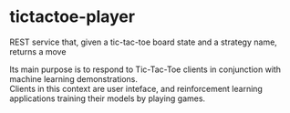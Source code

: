 # tictactoe-player
REST service that, given a tic-tac-toe board state and a strategy name, returns a move

Its main purpose is to respond to Tic-Tac-Toe clients in conjunction with machine learning demonstrations.  
Clients in this context are user inteface, and reinforcement learning applications training their models by playing games. 
